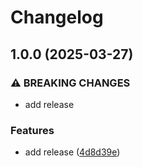 # Changelog

## 1.0.0 (2025-03-27)


### ⚠ BREAKING CHANGES

* add release

### Features

* add release ([4d8d39e](https://github.com/takost/go-example/commit/4d8d39e9631b4d977b043b67f7026f3071b01549))
